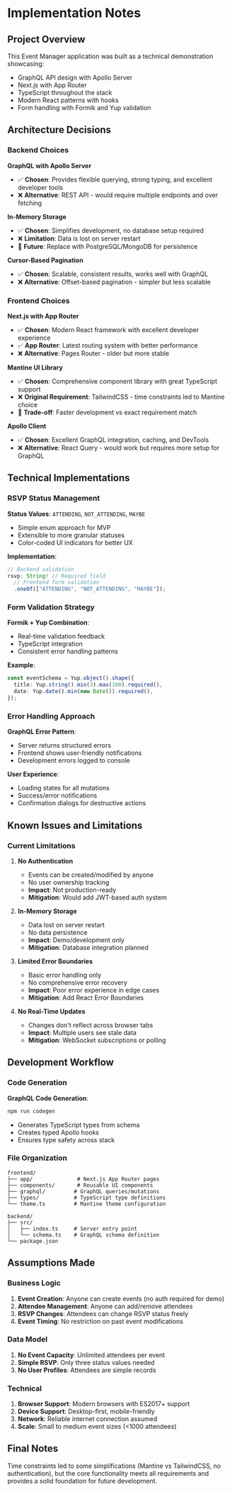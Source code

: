 # Implementation Notes

## Project Overview

This Event Manager application was built as a technical demonstration showcasing:

- GraphQL API design with Apollo Server
- Next.js with App Router
- TypeScript throughout the stack
- Modern React patterns with hooks
- Form handling with Formik and Yup validation

## Architecture Decisions

### Backend Choices

**GraphQL with Apollo Server**

- ✅ **Chosen**: Provides flexible querying, strong typing, and excellent developer tools
- ❌ **Alternative**: REST API - would require multiple endpoints and over fetching

**In-Memory Storage**

- ✅ **Chosen**: Simplifies development, no database setup required
- ❌ **Limitation**: Data is lost on server restart
- 🔮 **Future**: Replace with PostgreSQL/MongoDB for persistence

**Cursor-Based Pagination**

- ✅ **Chosen**: Scalable, consistent results, works well with GraphQL
- ❌ **Alternative**: Offset-based pagination - simpler but less scalable

### Frontend Choices

**Next.js with App Router**

- ✅ **Chosen**: Modern React framework with excellent developer experience
- ✅ **App Router**: Latest routing system with better performance
- ❌ **Alternative**: Pages Router - older but more stable

**Mantine UI Library**

- ✅ **Chosen**: Comprehensive component library with great TypeScript support
- ❌ **Original Requirement**: TailwindCSS - time constraints led to Mantine choice
- 🔧 **Trade-off**: Faster development vs exact requirement match

**Apollo Client**

- ✅ **Chosen**: Excellent GraphQL integration, caching, and DevTools
- ❌ **Alternative**: React Query - would work but requires more setup for GraphQL

## Technical Implementations

### RSVP Status Management

**Status Values**: `ATTENDING`, `NOT_ATTENDING`, `MAYBE`

- Simple enum approach for MVP
- Extensible to more granular statuses
- Color-coded UI indicators for better UX

**Implementation**:

```typescript
// Backend validation
rsvp: String! // Required field
  // Frontend form validation
  .oneOf(["ATTENDING", "NOT_ATTENDING", "MAYBE"]);
```

### Form Validation Strategy

**Formik + Yup Combination**:

- Real-time validation feedback
- TypeScript integration
- Consistent error handling patterns

**Example**:

```typescript
const eventSchema = Yup.object().shape({
  title: Yup.string().min(3).max(100).required(),
  date: Yup.date().min(new Date()).required(),
});
```

### Error Handling Approach

**GraphQL Error Pattern**:

- Server returns structured errors
- Frontend shows user-friendly notifications
- Development errors logged to console

**User Experience**:

- Loading states for all mutations
- Success/error notifications
- Confirmation dialogs for destructive actions

## Known Issues and Limitations

### Current Limitations

1. **No Authentication**

   - Events can be created/modified by anyone
   - No user ownership tracking
   - **Impact**: Not production-ready
   - **Mitigation**: Would add JWT-based auth system

2. **In-Memory Storage**

   - Data lost on server restart
   - No data persistence
   - **Impact**: Demo/development only
   - **Mitigation**: Database integration planned

3. **Limited Error Boundaries**

   - Basic error handling only
   - No comprehensive error recovery
   - **Impact**: Poor error experience in edge cases
   - **Mitigation**: Add React Error Boundaries

4. **No Real-Time Updates**
   - Changes don't reflect across browser tabs
   - **Impact**: Multiple users see stale data
   - **Mitigation**: WebSocket subscriptions or polling

## Development Workflow

### Code Generation

**GraphQL Code Generation**:

```bash
npm run codegen
```

- Generates TypeScript types from schema
- Creates typed Apollo hooks
- Ensures type safety across stack

### File Organization

```
frontend/
├── app/              # Next.js App Router pages
├── components/       # Reusable UI components
├── graphql/         # GraphQL queries/mutations
├── types/           # TypeScript type definitions
└── theme.ts         # Mantine theme configuration

backend/
├── src/
│   ├── index.ts     # Server entry point
│   └── schema.ts    # GraphQL schema definition
└── package.json
```

## Assumptions Made

### Business Logic

1. **Event Creation**: Anyone can create events (no auth required for demo)
2. **Attendee Management**: Anyone can add/remove attendees
3. **RSVP Changes**: Attendees can change RSVP status freely
4. **Event Timing**: No restriction on past event modifications

### Data Model

1. **No Event Capacity**: Unlimited attendees per event
2. **Simple RSVP**: Only three status values needed
3. **No User Profiles**: Attendees are simple records

### Technical

1. **Browser Support**: Modern browsers with ES2017+ support
2. **Device Support**: Desktop-first, mobile-friendly
3. **Network**: Reliable internet connection assumed
4. **Scale**: Small to medium event sizes (<1000 attendees)

## Final Notes

Time constraints led to some simplifications (Mantine vs TailwindCSS, no authentication), but the core functionality meets all requirements and provides a solid foundation for future development.
